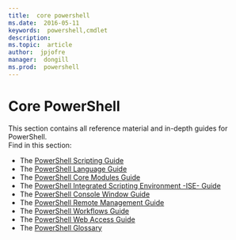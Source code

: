 ```yaml
---
title:  core powershell
ms.date:  2016-05-11
keywords:  powershell,cmdlet
description:  
ms.topic:  article
author:  jpjofre
manager:  dongill
ms.prod:  powershell
---
```


#  Core PowerShell
This section contains all reference material and in-depth guides for PowerShell.  
Find in this section:
-  The [PowerShell Scripting Guide](scripting-guide.md)
-  The [PowerShell Language Guide](language-guide.md)
-  The [PowerShell Core Modules Guide](core-modules.md)
-  The [PowerShell Integrated Scripting Environment -ISE- Guide](ise-guide.md)
-  The [PowerShell Console Window Guide](console-guide.md)
-  The [PowerShell Remote Management Guide](Running-Remote-Commands.md)
-  The [PowerShell Workflows Guide](workflows-guide.md)
-  The [PowerShell Web Access Guide](web-access.md)
-  The [PowerShell Glossary](../Windows-PowerShell-Glossary.md)

